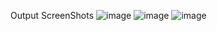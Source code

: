 Output ScreenShots
![image](https://github.com/user-attachments/assets/db45b0f5-9658-4866-86c2-dd8656d41c64)
![image](https://github.com/user-attachments/assets/bca745ed-869b-445a-8cab-3f3377f475cd)
![image](https://github.com/user-attachments/assets/81da39a6-e6c7-4b3e-a671-93515c510b86)

